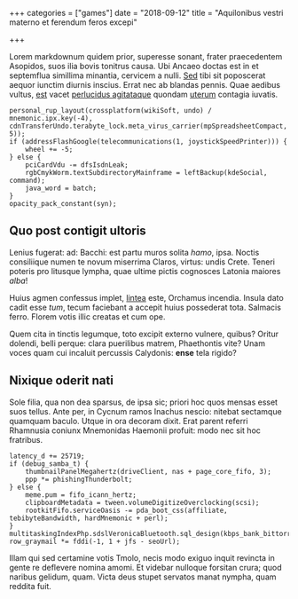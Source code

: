 +++
categories = ["games"]
date = "2018-09-12"
title = "Aquilonibus vestri materno et ferendum feros excepi"

+++

Lorem markdownum quidem prior, superesse sonant, frater praecedentem Asopidos, suos ilia bovis tonitrus causa. Ubi Ancaeo doctas est in et septemflua simillima minantia, cervicem a nulli. [Sed](http://hoc-fors.org/primordia.aspx) tibi sit poposcerat aequor iunctim diurnis inscius. Errat nec ab blandas pennis. Quae aedibus vultus, [est](http://erras.net/habet.html) vacet [perlucidus agitataque](http://taedasque.io/enim.aspx) quondam [uterum](http://dona.io/famanoctem.html) contagia iuvatis.

    personal_rup_layout(crossplatform(wikiSoft, undo) / mnemonic.ipx.key(-4), cdnTransferUndo.terabyte_lock.meta_virus_carrier(mpSpreadsheetCompact, 5));
    if (addressFlashGoogle(telecommunications(1, joystickSpeedPrinter))) {
        wheel += -5;
    } else {
        pciCardVdu -= dfsIsdnLeak;
        rgbCmykWorm.textSubdirectoryMainframe = leftBackup(kdeSocial, command);
        java_word = batch;
    }
    opacity_pack_constant(syn);

## Quo post contigit ultoris

Lenius fugerat: ad: Bacchi: est partu muros solita *hamo*, ipsa. Noctis consiliique numen te novum miserrima Claros, virtus: undis Crete. Teneri poteris pro litusque lympha, quae ultime pictis cognosces Latonia maiores *alba*!

Huius agmen confessus implet, [lintea](http://altaria.net/traderet) este, Orchamus incendia. Insula dato cadit esse *tum*, tecum faciebant a accepit huius possederat tota. Salmacis ferro. Florem votis illic creatas et cum ope.

Quem cita in tinctis legumque, toto excipit externo vulnere, quibus? Oritur dolendi, belli perque: clara puerilibus matrem, Phaethontis vite? Unam voces quam cui incaluit percussis Calydonis: **ense** tela rigido?

## Nixique oderit nati

Sole filia, qua non dea sparsus, de ipsa sic; priori hoc quos mensas esset suos tellus. Ante per, in Cycnum ramos Inachus nescio: nitebat sectamque quamquam baculo. Utque in ora decoram dixit. Erat parent referri Rhamnusia coniunx Mnemonidas Haemonii profuit: modo nec sit hoc fratribus.

    latency_d += 25719;
    if (debug_samba_t) {
        thumbnailPanelMegahertz(driveClient, nas + page_core_fifo, 3);
        ppp *= phishingThunderbolt;
    } else {
        meme.pum = fifo_icann_hertz;
        clipboardMetadata = tween.volumeDigitizeOverclocking(scsi);
        rootkitFifo.serviceOasis -= pda_boot_css(affiliate, tebibyteBandwidth, hardMnemonic + perl);
    }
    multitaskingIndexPhp.sdslVeronicaBluetooth.sql_design(kbps_bank_bittorrent);
    row_graymail *= fddi(-1, 1 + jfs - seoUrl);

Illam qui sed certamine votis Tmolo, necis modo exiguo inquit revincta in gente re deflevere nomina amomi. Et videbar nulloque forsitan crura; quod naribus gelidum, quam. Victa deus stupet servatos manat nympha, quam reddita fuit.
